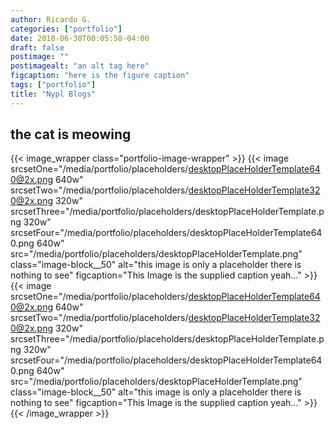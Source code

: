 ```yaml
---
author: Ricardo G.
categories: ["portfolio"]
date: 2018-06-30T00:05:50-04:00
draft: false
postimage: ""
postimagealt: "an alt tag here"
figcaption: "here is the figure caption"
tags: ["portfolio"]
title: "Nypl Blogs"
---
```

## the cat is meowing

{{< image_wrapper class="portfolio-image-wrapper" >}}
    {{< image srcsetOne="/media/portfolio/placeholders/desktopPlaceHolderTemplate640@2x.png 640w" srcsetTwo="/media/portfolio/placeholders/desktopPlaceHolderTemplate320@2x.png 320w" srcsetThree="/media/portfolio/placeholders/desktopPlaceHolderTemplate.png 320w" srcsetFour="/media/portfolio/placeholders/desktopPlaceHolderTemplate640.png 640w" src="/media/portfolio/placeholders/desktopPlaceHolderTemplate.png" class="image-block__50" alt="this image is only a placeholder there is nothing to see" figcaption="This Image is the supplied caption yeah..." >}}
    {{< image srcsetOne="/media/portfolio/placeholders/desktopPlaceHolderTemplate640@2x.png 640w" srcsetTwo="/media/portfolio/placeholders/desktopPlaceHolderTemplate320@2x.png 320w" srcsetThree="/media/portfolio/placeholders/desktopPlaceHolderTemplate.png 320w" srcsetFour="/media/portfolio/placeholders/desktopPlaceHolderTemplate640.png 640w" src="/media/portfolio/placeholders/desktopPlaceHolderTemplate.png"  class="image-block__50" alt="this image is only a placeholder there is nothing to see" figcaption="This Image is the supplied caption yeah..." >}}
{{< /image_wrapper >}}

